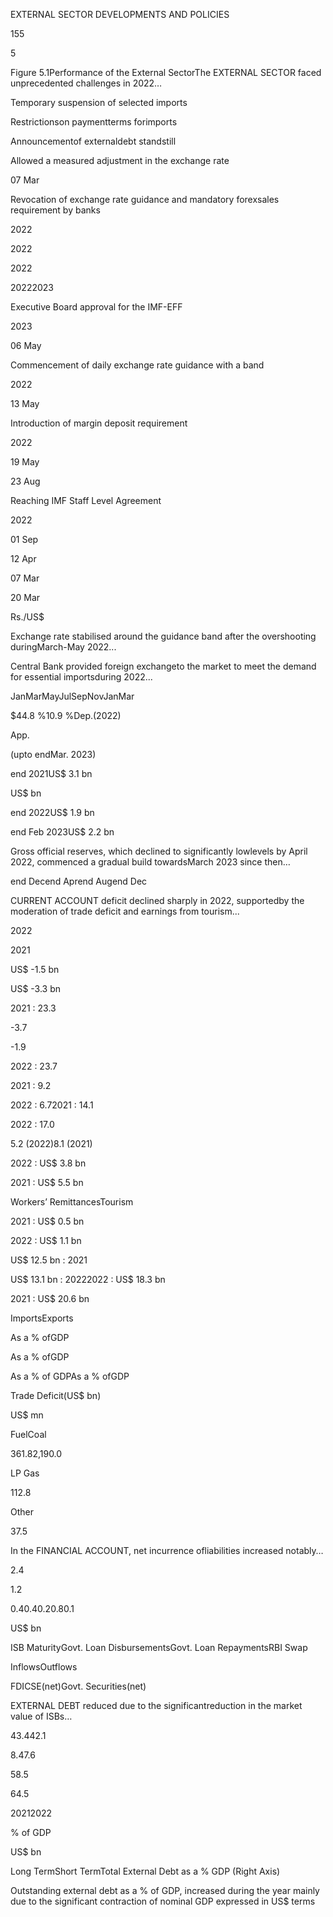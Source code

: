 EXTERNAL SECTOR DEVELOPMENTS AND POLICIES

155

5

Figure 5.1Performance of the External SectorThe EXTERNAL SECTOR faced unprecedented challenges in 2022…

Temporary suspension of selected imports

Restrictionson paymentterms forimports

Announcementof externaldebt standstill

Allowed a measured adjustment in the exchange rate

07 Mar

Revocation of exchange rate guidance and mandatory forexsales requirement by banks

2022

2022

2022

20222023

Executive Board approval for the IMF-EFF

2023

06 May

Commencement of daily exchange rate guidance with a band

2022

13 May

Introduction of margin deposit requirement

2022

19 May

23 Aug

Reaching IMF Staff Level Agreement

2022

01 Sep

12 Apr

07 Mar

20 Mar

Rs./US$

Exchange rate stabilised around the guidance band after the overshooting duringMarch-May 2022...

Central Bank provided foreign exchangeto the market to meet the demand for essential importsduring 2022...

JanMarMayJulSepNovJanMar

$44.8 %10.9 %Dep.(2022)

App.

(upto endMar. 2023)

end 2021US$ 3.1 bn

US$ bn

end 2022US$ 1.9 bn

end Feb 2023US$ 2.2 bn

Gross official reserves, which declined to significantly lowlevels by April 2022, commenced a gradual build towardsMarch 2023 since then…

end Decend Aprend Augend Dec

CURRENT ACCOUNT deficit declined sharply in 2022, supportedby the moderation of trade deficit and earnings from tourism...

2022

2021

US$ -1.5 bn

US$ -3.3 bn

2021 : 23.3

-3.7

-1.9

2022 : 23.7

2021 : 9.2

2022 : 6.72021 : 14.1

2022 : 17.0

5.2 (2022)8.1 (2021)

2022 : US$ 3.8 bn

2021 : US$ 5.5 bn

Workers’ RemittancesTourism

2021 : US$ 0.5 bn

2022 : US$ 1.1 bn

US$ 12.5 bn : 2021

US$ 13.1 bn : 20222022 : US$ 18.3 bn

2021 : US$ 20.6 bn

ImportsExports

As a % ofGDP

As a % ofGDP

As a % of GDPAs a % ofGDP

Trade Deficit(US$ bn)

US$ mn

FuelCoal

361.82,190.0

LP Gas

112.8

Other

37.5

In the FINANCIAL ACCOUNT, net incurrence ofliabilities increased notably…

2.4

1.2

0.40.40.20.80.1

US$ bn

ISB MaturityGovt. Loan DisbursementsGovt. Loan RepaymentsRBI Swap

InflowsOutflows

FDICSE(net)Govt. Securities(net)

EXTERNAL DEBT reduced due to the significantreduction in the market value of ISBs…

43.442.1

8.47.6

58.5

64.5

20212022

% of GDP

US$ bn

Long TermShort TermTotal External Debt as a % GDP (Right Axis)

Outstanding external debt as a % of GDP, increased during the year mainly due to the significant contraction of nominal GDP expressed in US$ terms